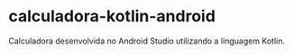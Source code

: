 # calculadora-kotlin-android
Calculadora desenvolvida no Android Studio utilizando a linguagem Kotlin.
